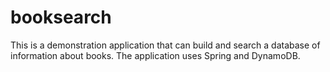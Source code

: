 # booksearch
This is a demonstration application that can build and search a database of information about books. The application uses Spring and DynamoDB. 
